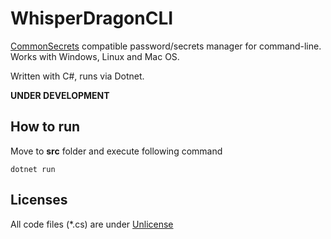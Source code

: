 # WhisperDragonCLI

[CommonSecrets](https://github.com/mcraiha/CommonSecrets) compatible password/secrets manager for command-line. Works with Windows, Linux and Mac OS. 

Written with C#, runs via Dotnet. 

**UNDER DEVELOPMENT**

## How to run
Move to **src** folder and execute following command
```
dotnet run
```

## Licenses

All code files (*.cs) are under [Unlicense](https://unlicense.org/)